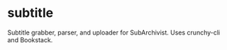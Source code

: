 # subtitle

Subtitle grabber, parser, and uploader for SubArchivist. Uses crunchy-cli and Bookstack.
